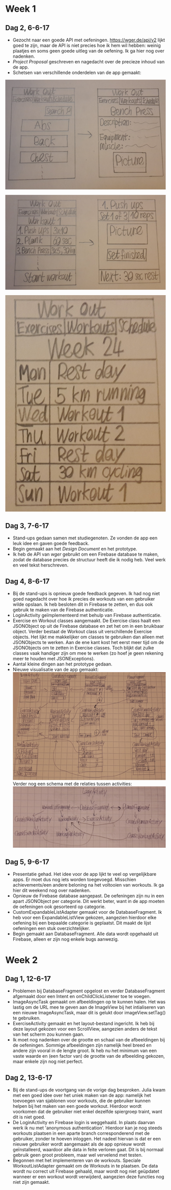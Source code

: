# Week 1

## Dag 2, 6-6-17

* Gezocht naar een goede API met oefeningen. https://wger.de/api/v2 lijkt
goed te zijn, maar de API is niet precies hoe ik hem wil hebben: weinig plaatjes
en soms geen goede uitleg van de oefening. Ik ga hier nog over nadenken.
* *Project Proposal* geschreven en nagedacht over de precieze inhoud van de app.
* Schetsen van verschillende onderdelen van de app gemaakt:

![](doc/exercises.jpg)

![](doc/workouts.jpg)

![](doc/schedule.jpg)

## Dag 3, 7-6-17

* Stand-ups gedaan samen met studiegenoten. Ze vonden de app een leuk idee
en gaven goede feedback.
* Begin gemaakt aan het *Design Document* en het prototype.
* Ik heb de API van *wger* gebruikt om een Firebase database te maken, zodat de database
precies de structuur heeft die ik nodig heb. Veel werk en veel tekst herschreven.

## Dag 4, 8-6-17

* Bij de stand-ups is opnieuw goede feedback gegeven. Ik had nog niet goed
nagedacht over hoe ik precies de workouts van een gebruiker wilde opslaan.
Ik heb besloten dit in Firebase te zetten, en dus ook gebruik te maken van
de Firebase authenticatie.
* LoginActivity geïmplementeerd met behulp van Firebase authenticatie.
* Exercise en Workout classes aangemaakt. De Exercise class haalt een
JSONObject op uit de Firebase database en zet het om in een bruikbaar object.
Verder bestaat de Workout class uit verschillende Exercise objects.
Het lijkt me makkelijker om classes te gebruiken dan alleen met JSONObjects
te werken. Aan de ene kant kost het eerst meer tijd om de JSONObjects om te zetten
in Exercise classes. Toch blijkt dat zulke classes vaak handiger zijn om
mee te werken (zo hoef je geen rekening meer te houden met JSONExceptions).
* Aantal kleine dingen aan het prototype gedaan.
* Nieuwe visualisatie van de app gemaakt:
![](doc/design.jpg)
Verder nog een schema met de relaties tussen activities:
![](doc/design_small.jpg)

## Dag 5, 9-6-17

* Presentatie gehad. Het idee voor de app lijkt te veel op vergelijkbare apps.
Er moet dus nog iets worden toegevoegd. Misschien achievements/een andere beloning
na het voltooien van workouts. Ik ga hier dit weekend nog over nadenken.
* Opnieuw de Firebase database aangepast. De oefeningen zijn nu in een apart
JSONObject per categorie. Dit werkt beter, want in de app moeten de oefeningen
ook gesorteerd op categorie.
* CustomExpandableListAdapter gemaakt voor de DatabaseFragment. Ik heb voor een
ExpandableListView gekozen, aangezien hierdoor elke oefening bij
een bepaalde categorie is geplaatst.
Dit maakt de lijst oefeningen een stuk overzichtelijker.
* Begin gemaakt aan DatabaseFragment. Alle data wordt opgehaald uit Firebase,
alleen er zijn nog enkele bugs aanwezig.

# Week 2

## Dag 1, 12-6-17

* Problemen bij DatabaseFragment opgelost en verder DatabaseFragment afgemaakt door een Intent en onChildClickListener toe te voegen.
* ImageAsyncTask gemaakt om afbeeldingen op te kunnen halen. Het was lastig om de URL mee te geven aan de ImageView bij het intialiseren van een nieuwe ImageAsyncTask, maar dit is gelukt door imageView.setTag() te gebruiken.
* ExerciseActivity gemaakt en het layout-bestand ingericht. Ik heb bij deze layout gekozen voor een ScrollView, aangezien anders de tekst van het scherm zou kunnen gaan.
* Ik moet nog nadenken over de grootte en schaal van de afbeeldingen bij de oefeningen. Sommige afbeeldingen zijn namelijk heel breed en andere zijn vooral in de lengte groot. Ik heb nu het minimum van een vaste waarde en (een factor van) de grootte van de afbeelding gekozen, maar enkele zijn nog niet perfect.

## Dag 2, 13-6-17

* Bij de stand-ups de voortgang van de vorige dag besproken. Julia kwam met een goed idee over het uniek maken van de app: namelijk het toevoegen van sjablonen voor workouts, die de gebruiker kunnen helpen bij het maken van een goede workout. Hierdoor wordt voorkomen dat de gebruiker niet enkel dezelfde spiergroep traint, want dit is niet goed.
* De LoginActivity en Firebase login is weggehaald. In plaats daarvan werk ik nu met 'anonymous authentication'. Hierdoor kan je nog steeds workouts plaatsen in een aparte branch corresponderend met de gebruiker, zonder te hoeven inloggen. Het nadeel hiervan is dat er een nieuwe gebruiker wordt aangemaakt als de app opnieuw wordt geïnstalleerd, waardoor alle data in feite verloren gaat. Dit is bij normaal gebruik geen groot probleem, maar wel vervelend met testen.
* Begonnen met het implementeren van de workouts. Speciale WorkoutListAdapter gemaakt om de Workouts in te plaatsen. De data wordt nu correct uit Firebase gehaald, maar wordt nog niet geüpdatet wanneer er een workout wordt verwijderd, aangezien deze functies nog niet zijn gemaakt.
